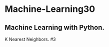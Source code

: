 # Machine-Learning30
Machine Learning with Python.
----------------------------
K Nearest Neighbors. #3
